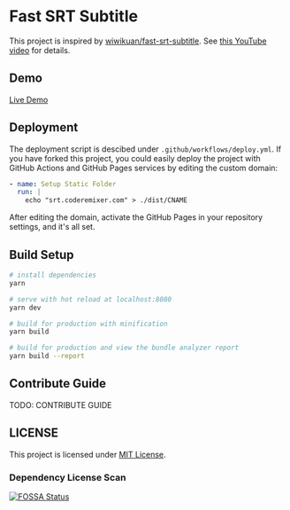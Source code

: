 # Fast SRT Subtitle

This project is inspired by [wiwikuan/fast-srt-subtitle](https://github.com/wiwikuan/fast-srt-subtitle). See [this YouTube video](https://github.com/wiwikuan/fast-srt-subtitle) for details.

## Demo

[Live Demo](https://srt.coderemixer.com)

## Deployment

The deployment script is descibed under `.github/workflows/deploy.yml`. If you have forked this project, you could easily deploy the project with GitHub Actions and GitHub Pages services by editing the custom domain:

```yml
- name: Setup Static Folder
  run: |
    echo "srt.coderemixer.com" > ./dist/CNAME
```

After editing the domain, activate the GitHub Pages in your repository settings, and it's all set.

## Build Setup

``` bash
# install dependencies
yarn

# serve with hot reload at localhost:8080
yarn dev

# build for production with minification
yarn build

# build for production and view the bundle analyzer report
yarn build --report
```

## Contribute Guide

TODO: CONTRIBUTE GUIDE

## LICENSE

This project is licensed under [MIT License](https://github.com/dsh0416/fast-srt-subtitle/blob/master/LICENSE).

### Dependency License Scan

[![FOSSA Status](https://app.fossa.com/api/projects/git%2Bgithub.com%2Fdsh0416%2Ffast-srt-subtitle.svg?type=large)](https://app.fossa.com/projects/git%2Bgithub.com%2Fdsh0416%2Ffast-srt-subtitle?ref=badge_large)
